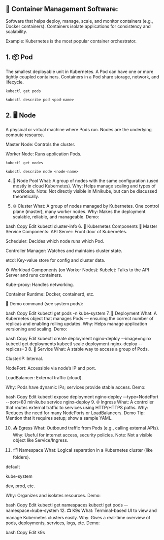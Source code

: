 ## 🚢 Container Management Software:

  Software that helps deploy, manage, scale, and monitor containers (e.g., Docker containers). Containers isolate applications for consistency and scalability.
  
  Example: Kubernetes is the most popular container orchestrator.

## 1. 📦 Pod

The smallest deployable unit in Kubernetes. A Pod can have one or more tightly coupled containers. Containers in a Pod share storage, network, and lifecycle.

    kubectl get pods
    
    kubectl describe pod <pod-name>

## 2. 🖥️ Node

A physical or virtual machine where Pods run. Nodes are the underlying compute resource.

  Master Node: Controls the cluster.
  
  Worker Node: Runs application Pods.

    kubectl get nodes
    
    kubectl describe node <node-name>
    
4. 🧱 Node Pool
What: A group of nodes with the same configuration (used mostly in cloud Kubernetes).
Why: Helps manage scaling and types of workloads.
Note: Not directly visible in Minikube, but can be discussed theoretically.

5. 🌐 Cluster
What: A group of nodes managed by Kubernetes. One control plane (master), many worker nodes.
Why: Makes the deployment scalable, reliable, and manageable.
Demo:

bash
Copy
Edit
kubectl cluster-info
6. 🧩 Kubernetes Components
🔧 Master Service Components:
API Server: Front door of Kubernetes.

Scheduler: Decides which node runs which Pod.

Controller Manager: Watches and maintains cluster state.

etcd: Key-value store for config and cluster data.

⚙️ Workload Components (on Worker Nodes):
Kubelet: Talks to the API Server and runs containers.

Kube-proxy: Handles networking.

Container Runtime: Docker, containerd, etc.

📌 Demo command (see system pods):

bash
Copy
Edit
kubectl get pods -n kube-system
7. 🚀 Deployment
What: A Kubernetes object that manages Pods — ensuring the correct number of replicas and enabling rolling updates.
Why: Helps manage application versioning and scaling.
Demo:

bash
Copy
Edit
kubectl create deployment nginx-deploy --image=nginx
kubectl get deployments
kubectl scale deployment nginx-deploy --replicas=3
8. 🌉 Service
What: A stable way to access a group of Pods.

ClusterIP: Internal.

NodePort: Accessible via node’s IP and port.

LoadBalancer: External traffic (cloud).

Why: Pods have dynamic IPs; services provide stable access.
Demo:

bash
Copy
Edit
kubectl expose deployment nginx-deploy --type=NodePort --port=80
minikube service nginx-deploy
9. 🌐 Ingress
What: A controller that routes external traffic to services using HTTP/HTTPS paths.
Why: Reduces the need for many NodePorts or LoadBalancers.
Demo Tip: Mention that it requires setup; show a sample YAML.

10. 📤 Egress
What: Outbound traffic from Pods (e.g., calling external APIs).
Why: Useful for internet access, security policies.
Note: Not a visible object like Service/Ingress.

11. 🗂️ Namespace
What: Logical separation in a Kubernetes cluster (like folders).

default

kube-system

dev, prod, etc.

Why: Organizes and isolates resources.
Demo:

bash
Copy
Edit
kubectl get namespaces
kubectl get pods --namespace=kube-system
12. 📺 K9s
What: Terminal-based UI to view and manage Kubernetes clusters easily.
Why: Gives a real-time overview of pods, deployments, services, logs, etc.
Demo:

bash
Copy
Edit
k9s
